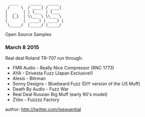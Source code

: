 ```
  ____ 	   _____   _____
 / 	   \  / ____| / ____| 
| 	_   | | (___  | (___  
|  {_}  | \\___ \ \\___ \
|    	|  ____) | ____) |
 \_____/  |_____/ |_____/ 

```
Open Source Samples

### March 8 2015

Real deal Roland TR-707 run through:

- FMR Audio - Really Nice Compressor (RNC 1773)
- AYA - Drivesta Fuzz (Japan Exclusive!)
- Alesis - Bitrman
- Sonny Designs - Bluebeard Fuzz (DIY version of the US Muff)
- Death By Audio - Fuzz War
- Real Deal Russian Big Muff (early 90's model)
- ZVex - Fuzzzz Factory 

author: http://twitter.com/jsequential